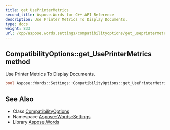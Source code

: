 ```yaml
---
title: get_UsePrinterMetrics
second_title: Aspose.Words for C++ API Reference
description: Use Printer Metrics To Display Documents.
type: docs
weight: 833
url: /cpp/aspose.words.settings/compatibilityoptions/get_useprintermetrics/
---
```

## CompatibilityOptions::get_UsePrinterMetrics method


Use Printer Metrics To Display Documents.

```cpp
bool Aspose::Words::Settings::CompatibilityOptions::get_UsePrinterMetrics()
```

## See Also

* Class [CompatibilityOptions](../)
* Namespace [Aspose::Words::Settings](../../)
* Library [Aspose.Words](../../../)
